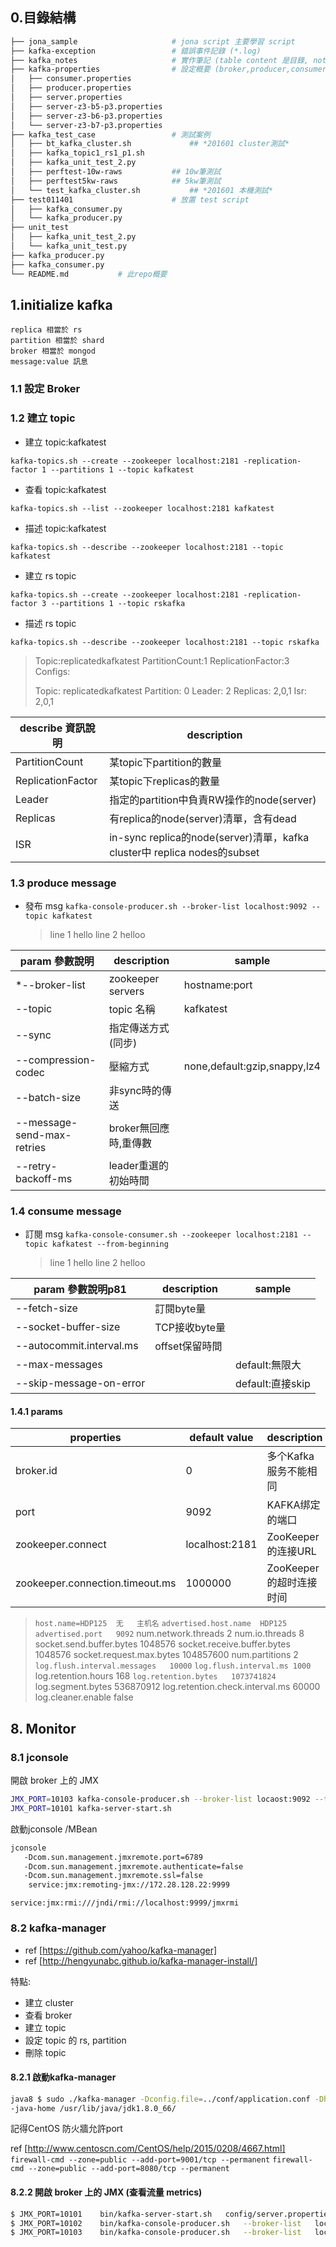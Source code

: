 ## 0.目錄結構

```bash
├── jona_sample                     # jona script 主要學習 script
├── kafka-exception                 # 錯誤事件記錄 (*.log)
├── kafka_notes                     # 實作筆記 (table content 是目錄, notes 是各篇摘要)
├── kafka-properties                # 設定概要 (broker,producer,consumer .properties)
│   ├── consumer.properties
│   ├── producer.properties
│   ├── server.properties
│   ├── server-z3-b5-p3.properties
│   ├── server-z3-b6-p3.properties
│   └── server-z3-b7-p3.properties
├── kafka_test_case                 # 測試案例
│   ├── bt_kafka_cluster.sh             ## *201601 cluster測試*
│   ├── kafka_topic1_rs1_p1.sh
│   ├── kafka_unit_test_2.py
│   ├── perftest-10w-raws           ## 10w筆測試
│   ├── perftest5kw-raws            ## 5kw筆測試
│   └── test_kafka_cluster.sh           ## *201601 本機測試*
├── test011401                      # 放置 test script
│   ├── kafka_consumer.py
│   └── kafka_producer.py
├── unit_test
│   ├── kafka_unit_test_2.py
│   └── kafka_unit_test.py
├── kafka_producer.py
├── kafka_consumer.py
└── README.md           # 此repo概要
```

## 1.initialize kafka
    replica 相當於 rs
    partition 相當於 shard
    broker 相當於 mongod
    message:value 訊息

### 1.1 設定 Broker

### 1.2 建立 topic
* 建立 topic:kafkatest

`kafka-topics.sh --create --zookeeper localhost:2181 -replication-factor 1 --partitions 1 --topic kafkatest`
* 查看 topic:kafkatest

`kafka-topics.sh --list --zookeeper localhost:2181 kafkatest`
* 描述 topic:kafkatest

`kafka-topics.sh --describe --zookeeper localhost:2181 --topic kafkatest`
* 建立 rs topic

`kafka-topics.sh --create --zookeeper localhost:2181 -replication-factor 3 --partitions 1 --topic rskafka`
* 描述 rs topic

`kafka-topics.sh --describe --zookeeper localhost:2181 --topic rskafka`

>Topic:replicatedkafkatest
>PartitionCount:1
>ReplicationFactor:3
>Configs:
>
>Topic:	replicatedkafkatest
>Partition:	0
>Leader:	2
>Replicas:	2,0,1
>Isr:	2,0,1

describe   資訊說明             |description
--- | ---
PartitionCount | 某topic下partition的數量
ReplicationFactor | 某topic下replicas的數量
Leader | 指定的partition中負責RW操作的node(server)
Replicas | 有replica的node(server)清單，含有dead
ISR | in-sync replica的node(server)清單，kafka cluster中 replica nodes的subset

### 1.3 produce message

* 發布 msg
`kafka-console-producer.sh --broker-list localhost:9092 --topic kafkatest`
    > line 1 hello
    > line 2 helloo

param   參數說明             |description        |sample
--- | --- | ---
*--broker-list               |zookeeper servers  |hostname:port
--topic                     |topic 名稱          |kafkatest
--sync                      |指定傳送方式(同步)
--compression-codec         |壓縮方式            |none,default:gzip,snappy,lz4
--batch-size                |非sync時的傳送
--message-send-max-retries  |broker無回應時,重傳數
--retry-backoff-ms          |leader重選的初始時間

### 1.4 consume message
* 訂閱 msg
`kafka-console-consumer.sh --zookeeper localhost:2181 --topic kafkatest --from-beginning`
    > line 1 hello
    > line 2 helloo

param   參數說明p81          |description    |sample
--- | --- | ---
--fetch-size                |   訂閱byte量
--socket-buffer-size        |TCP接收byte量
--autocommit.interval.ms    |offset保留時間
--max-messages              |               |default:無限大
--skip-message-on-error     |               |default:直接skip

#### 1.4.1 params

properties | default value | description
--- | --- | ---
broker.id | 0 | 多个Kafka服务不能相同
port|9092|KAFKA绑定的端口
zookeeper.connect|localhost:2181|ZooKeeper的连接URL
zookeeper.connection.timeout.ms|1000000|ZooKeeper的超时连接时间
>`host.name=HDP125	无	主机名`
>`advertised.host.name	HDP125`
>`advertised.port	9092`
num.network.threads	2
num.io.threads	8
socket.send.buffer.bytes	1048576
socket.receive.buffer.bytes	1048576
socket.request.max.bytes	104857600
num.partitions	2
>`log.flush.interval.messages	10000`
>`log.flush.interval.ms	1000`
log.retention.hours	168
>`log.retention.bytes	1073741824`
log.segment.bytes	536870912
log.retention.check.interval.ms	60000
log.cleaner.enable	false


## 8. Monitor

### 8.1 jconsole

開啟 broker 上的 JMX
```bash
JMX_PORT=10103 kafka-console-producer.sh --broker-list locaost:9092 --topic topic
JMX_PORT=10101 kafka-server-start.sh
```

啟動jconsole /MBean
```bash
jconsole 
   -Dcom.sun.management.jmxremote.port=6789
   -Dcom.sun.management.jmxremote.authenticate=false
   -Dcom.sun.management.jmxremote.ssl=false
    service:jmx:remoting-jmx://172.28.128.22:9999
```

```service:jmx:rmi:///jndi/rmi://localhost:9999/jmxrmi```

### 8.2 kafka-manager

* ref [https://github.com/yahoo/kafka-manager]
* ref [http://hengyunabc.github.io/kafka-manager-install/]

特點:
* 建立 cluster
* 查看 broker
* 建立 topic
* 設定 topic 的 rs, partition
* 刪除 topic

#### 8.2.1 啟動kafka-manager

```bash
java8 $ sudo ./kafka-manager -Dconfig.file=../conf/application.conf -Dhttp.port=9001 &
-java-home /usr/lib/java/jdk1.8.0_66/
```
記得CentOS 防火牆允許port 

ref [http://www.centoscn.com/CentOS/help/2015/0208/4667.html]
```firewall-cmd --zone=public --add-port=9001/tcp --permanent```
```firewall-cmd --zone=public --add-port=8080/tcp --permanent```

#### 8.2.2 開啟 broker 上的 JMX (查看流量 metrics)

```bash
$ JMX_PORT=10101	bin/kafka-server-start.sh	config/server.properties
$ JMX_PORT=10102	bin/kafka-console-producer.sh	--broker-list	localhost:9092	--topic	kafkatest
$ JMX_PORT=10103	bin/kafka-console-producer.sh	--broker-list	localhost:9092	--topic	kafkatest
```